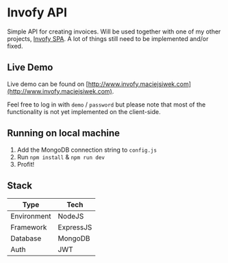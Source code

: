 # Invofy API

Simple API for creating invoices. Will be used together with one of my other projects, [Invofy SPA](https://github.com/ms223iu/Invofy-SPA). A lot of things still need to be implemented and/or fixed.

## Live Demo

Live demo can be found on [http://www.invofy.maciejsiwek.com](http://www.invofy.maciejsiwek.com). 

Feel free to log in with `demo` / `password` but please note that most of the functionality is not yet implemented on the client-side.

## Running on local machine

 1. Add the MongoDB connection string to `config.js`
 2. Run `npm install` & `npm run dev`
 3. Profit!

## Stack

| Type| Tech|
| --|--|
| Environment | NodeJS |
| Framework | ExpressJS |
| Database | MongoDB |
| Auth | JWT |
